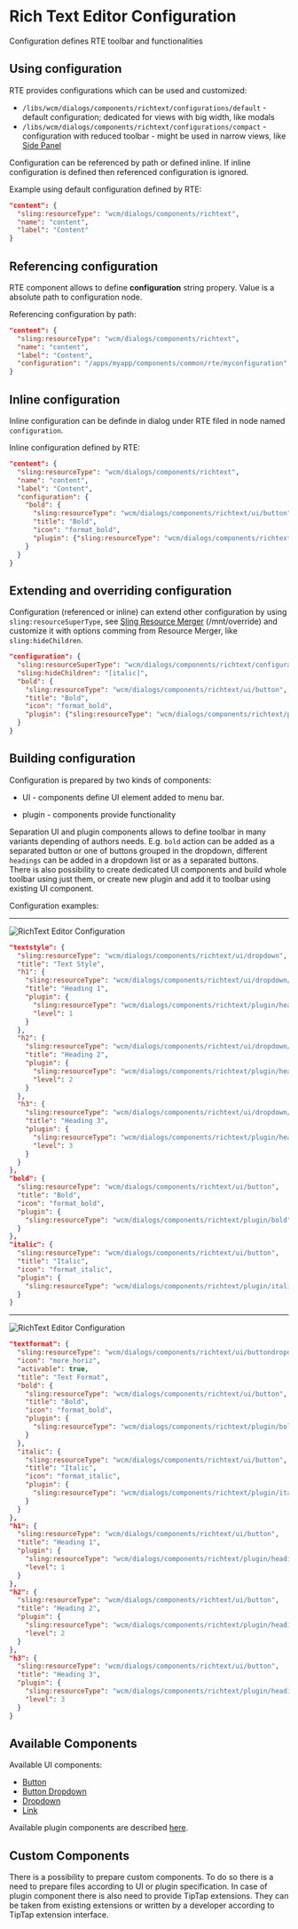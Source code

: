 # Rich Text Editor Configuration

Configuration defines RTE toolbar and functionalities

## Using configuration

RTE provides configurations which can be used and customized:

- `/libs/wcm/dialogs/components/richtext/configurations/default` - default configuration; dedicated for views with big width, like modals
- `/libs/wcm/dialogs/components/richtext/configurations/compact` - configuration with reduced toolbar - might be used in narrow views, like [Side Panel](../../../page-editor/side-panel/)

Configuration can be referenced by path or defined inline. If inline configuration is defined then referenced configuration is ignored.

Example using default configuration defined by RTE:

```json
"content": {
  "sling:resourceType": "wcm/dialogs/components/richtext",
  "name": "content",
  "label": "Content"
}
```

## Referencing configuration

RTE component allows to define **configuration** string propery. Value is a absolute path to configuration node.

Referencing configuration by path:

```json
"content": {
  "sling:resourceType": "wcm/dialogs/components/richtext",
  "name": "content",
  "label": "Content",
  "configuration": "/apps/myapp/components/common/rte/myconfiguration"
}
```

## Inline configuration

Inline configuration can be definde in dialog under RTE filed in node named `configuration`.

Inline configuration defined by RTE:

```json
"content": {
  "sling:resourceType": "wcm/dialogs/components/richtext",
  "name": "content",
  "label": "Content",
  "configuration": {
    "bold": {
      "sling:resourceType": "wcm/dialogs/components/richtext/ui/button",
      "title": "Bold",
      "icon": "format_bold",
      "plugin": {"sling:resourceType": "wcm/dialogs/components/richtext/plugin/bold"}
    }
  }
}
```

## Extending and overriding configuration

Configuration (referenced or inline) can extend other configuration by using `sling:resourceSuperType`, see [Sling Resource Merger](https://sling.apache.org/documentation/bundles/resource-merger.html "https://sling.apache.org/documentation/bundles/resource-merger.html") (/mnt/override) and customize it with options comming from Resource Merger, like `sling:hideChildren`.

```json
"configuration": {
  "sling:resourceSuperType": "wcm/dialogs/components/richtext/configurations/default",
  "sling:hideChildren": "[italic]",
  "bold": {
    "sling:resourceType": "wcm/dialogs/components/richtext/ui/button",
    "title": "Bold",
    "icon": "format_bold",
    "plugin": {"sling:resourceType": "wcm/dialogs/components/richtext/plugin/bold"}
  }
}
```

## Building configuration

Configuration is prepared by two kinds of components:

- UI - components define UI element added to menu bar.

- plugin - components provide functionality

Separation UI and plugin components allows to define toolbar in many variants depending of authors needs. E.g. `bold` action can be added as a separated button or one of buttons grouped in the dropdown, different `headings` can be added in a dropdown list or as a separated buttons.  
There is also possibility to create dedicated UI components and build whole toolbar using just them, or create new plugin and add it to toolbar using existing UI component.

Configuration examples:  
  
----------

![RichText Editor Configuration](rteconfig1.png)

```json
"textstyle": {
  "sling:resourceType": "wcm/dialogs/components/richtext/ui/dropdown",
  "title": "Text Style",
  "h1": {
    "sling:resourceType": "wcm/dialogs/components/richtext/ui/dropdown/dropdownitem",
    "title": "Heading 1",
    "plugin": {
      "sling:resourceType": "wcm/dialogs/components/richtext/plugin/heading",
      "level": 1
    }
  },
  "h2": {
    "sling:resourceType": "wcm/dialogs/components/richtext/ui/dropdown/dropdownitem",
    "title": "Heading 2",
    "plugin": {
      "sling:resourceType": "wcm/dialogs/components/richtext/plugin/heading",
      "level": 2
    }
  },
  "h3": {
    "sling:resourceType": "wcm/dialogs/components/richtext/ui/dropdown/dropdownitem",
    "title": "Heading 3",
    "plugin": {
      "sling:resourceType": "wcm/dialogs/components/richtext/plugin/heading",
      "level": 3
    }
  }
},
"bold": {
  "sling:resourceType": "wcm/dialogs/components/richtext/ui/button",
  "title": "Bold",
  "icon": "format_bold",
  "plugin": {
    "sling:resourceType": "wcm/dialogs/components/richtext/plugin/bold"
  }
},
"italic": {
  "sling:resourceType": "wcm/dialogs/components/richtext/ui/button",
  "title": "Italic",
  "icon": "format_italic",
  "plugin": {
    "sling:resourceType": "wcm/dialogs/components/richtext/plugin/italic"
  }
}
```

----------

![RichText Editor Configuration](rteconfig2.png)

```json
"textformat": {
  "sling:resourceType": "wcm/dialogs/components/richtext/ui/buttondropdown",
  "icon": "more_horiz",
  "activable": true,
  "title": "Text Format",
  "bold": {
    "sling:resourceType": "wcm/dialogs/components/richtext/ui/button",
    "title": "Bold",
    "icon": "format_bold",
    "plugin": {
      "sling:resourceType": "wcm/dialogs/components/richtext/plugin/bold"
    }
  },
  "italic": {
    "sling:resourceType": "wcm/dialogs/components/richtext/ui/button",
    "title": "Italic",
    "icon": "format_italic",
    "plugin": {
      "sling:resourceType": "wcm/dialogs/components/richtext/plugin/italic"
    }
  }
},
"h1": {
  "sling:resourceType": "wcm/dialogs/components/richtext/ui/button",
  "title": "Heading 1",
  "plugin": {
    "sling:resourceType": "wcm/dialogs/components/richtext/plugin/heading",
    "level": 1
  }
},
"h2": {
  "sling:resourceType": "wcm/dialogs/components/richtext/ui/button",
  "title": "Heading 2",
  "plugin": {
    "sling:resourceType": "wcm/dialogs/components/richtext/plugin/heading",
    "level": 2
  }
},
"h3": {
  "sling:resourceType": "wcm/dialogs/components/richtext/ui/button",
  "title": "Heading 3",
  "plugin": {
    "sling:resourceType": "wcm/dialogs/components/richtext/plugin/heading",
    "level": 3
  }
}
```

## Available Components

Available UI components:

- [Button](/docs/developers/dialogs/richtext-editor/ui-components/button/)
- [Button Dropdown](/docs/developers/dialogs/richtext-editor/ui-components/button-dropdown/)
- [Dropdown](/docs/developers/dialogs/richtext-editor/ui-components/dropdown/)
- [Link](/docs/developers/dialogs/richtext-editor/ui-components/link/)

Available plugin components are described [here](/docs/developers/dialogs/richtext-editor/plugin-components/).

## Custom Components

There is a possibility to prepare custom components. To do so there is a need to prepare files according to UI or plugin specification. In case of plugin component there is also need to provide TipTap extensions. They can be taken from existing extensions or written by a developer according to TipTap extension interface.

